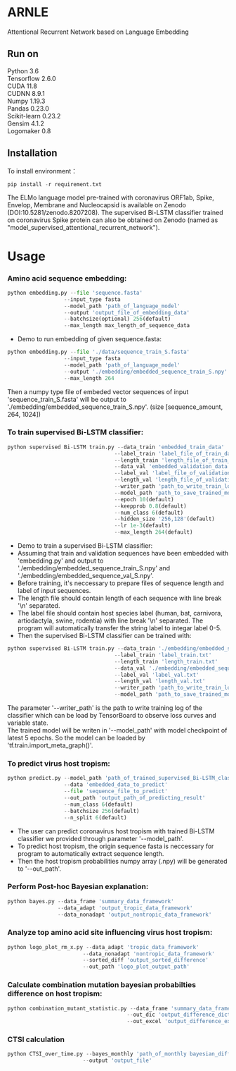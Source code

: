 # ARNLE
Attentional Recurrent Network based on Language Embedding
## Run on
Python 3.6 <br>
Tensorflow 2.6.0 <br>
CUDA 11.8 <br>
CUDNN 8.9.1 <br>
Numpy 1.19.3 <br>
Pandas 0.23.0 <br>
Scikit-learn 0.23.2 <br>
Gensim 4.1.2 <br>
Logomaker 0.8 <br>

## Installation
To install environment：
```Python
pip install -r requirement.txt
```
The ELMo language model pre-trained with coronavirus ORF1ab, Spike, Envelop, Membrane and Nucleocapsid is available on Zenodo (DOI:10.5281/zenodo.8207208). The supervised Bi-LSTM classifier trained on coronavirus Spike protein can also be obtained on Zenodo (named as "model_supervised_attentional_recurrent_network"). <br>
# Usage
### Amino acid sequence embedding: 
```Python
python embedding.py --file 'sequence.fasta'
                  --input_type fasta
                  --model_path 'path_of_language_model'
                  --output 'output_file_of_embedding_data'
                  --batchsize(optional) 256(default)
                  --max_length max_length_of_sequence_data
```
* Demo to run embedding of given sequence.fasta:
```Python
python embedding.py --file './data/sequence_train_S.fasta'
                  --input_type fasta
                  --model_path 'path_of_language_model'
                  --output './embedding/embedded_sequence_train_S.npy'
                  --max_length 264
```
Then a numpy type file of embeded vector sequences of input 'sequence_train_S.fasta' will be output to './embedding/embedded_sequence_train_S.npy'. (size [sequence_amount, 264, 1024])
### To train supervised Bi-LSTM classifier:
```Python
python supervised Bi-LSTM train.py --data_train 'embedded_train_data'
                                  --label_train 'label_file_of_train_data'
                                  --length_train 'length_file_of_train_data'
                                  --data_val 'embedded_validation_data'
                                  --label_val 'label_file_of_validation_data'
                                  --length_val 'length_file_of_validation_data'
                                  --writer_path 'path_to_write_train_log'
                                  --model_path 'path_to_save_trained_model'
                                  --epoch 10(default)
                                  --keepprob 0.8(default)
                                  --num_class 6(default)
                                  --hidden_size '256,128'(default)
                                  --lr 1e-3(default)
                                  --max_length 264(default)
```
* Demo to train a supervised Bi-LSTM classifier:
* Assuming that train and validation sequences have been embedded with 'embedding.py' and output to './embedding/embedded_sequence_train_S.npy' and './embedding/embedded_sequence_val_S.npy'. <br>
* Before training, it's neccessary to prepare files of sequence length and label of input sequences. <br>
* The length file should contain length of each sequence with line break '\n' separated. <br>
* The label file should contain host species label (human, bat, carnivora, artiodactyla, swine, rodentia) with line break '\n' separated. The program will automatically transfer the string label to integar label 0-5.
* Then the supervised Bi-LSTM classifier can be trained with:
```Python
python supervised Bi-LSTM train.py --data_train './embedding/embedded_sequence_train_S.npy'
                                  --label_train 'label_train.txt'
                                  --length_train 'length_train.txt'
                                  --data_val './embedding/embedded_sequence_val_S.npy'
                                  --label_val 'label_val.txt'
                                  --length_val 'length_val.txt'
                                  --writer_path 'path_to_write_train_log'
                                  --model_path 'path_to_save_trained_model'
```
The parameter '--writer_path' is the path to write training log of the classifier which can be load by TensorBoard to observe loss curves and variable state. <br>
The trained model will be writen in '--model_path' with model checkpoint of latest 5 epochs. So the model can be loaded by 'tf.train.import_meta_graph()'.
### To predict virus host tropism:
```Python
python predict.py --model_path 'path_of_trained_supervised_Bi-LSTM_classifier'
                  --data 'embedded_data_to_predict'
                  --file 'sequence_file_to_predict'
                  --out_path 'output_path_of_predicting_result'
                  --num_class 6(default)
                  --batchsize 256(default)
                  --n_split 6(default)
```
* The user can predict coronavirus host tropism with trained Bi-LSTM classifier we provided through parameter '--model_path'. <br>
* To predict host tropism, the origin sequence fasta is neccessary for program to automatically extract sequence length. <br>
* Then the host tropism probabilities numpy array (.npy) will be generated to '--out_path'.
### Perform Post-hoc Bayesian explanation:
```Python
python bayes.py --data_frame 'summary_data_framework'
                --data_adapt 'output_tropic_data_framework'
                --data_nonadapt 'output_nontropic_data_framework'
```

### Analyze top amino acid site influencing virus host tropism:
```Python
python logo_plot_rm_x.py --data_adapt 'tropic_data_framework'
                        --data_nonadapt 'nontropic_data_framework'
                        --sorted_diff 'output_sorted_difference'
                        --out_path 'logo_plot_output_path'
```

### Calculate combination mutation bayesian probabilties difference on host tropism:
```Python
python combination_mutant_statistic.py --data_frame 'summary_data_framework'
                                      --out_dic 'output_difference_dictionary'
                                      --out_excel 'output_difference_excel'
```

### CTSI calculation
```Python
python CTSI_over_time.py --bayes_monthly 'path_of_monthly bayesian_difference'
                        --output 'output_file'
```

